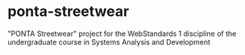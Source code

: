 # ponta-streetwear
 "PONTA Streetwear" project for the WebStandards 1 discipline of the undergraduate course in Systems Analysis and Development
